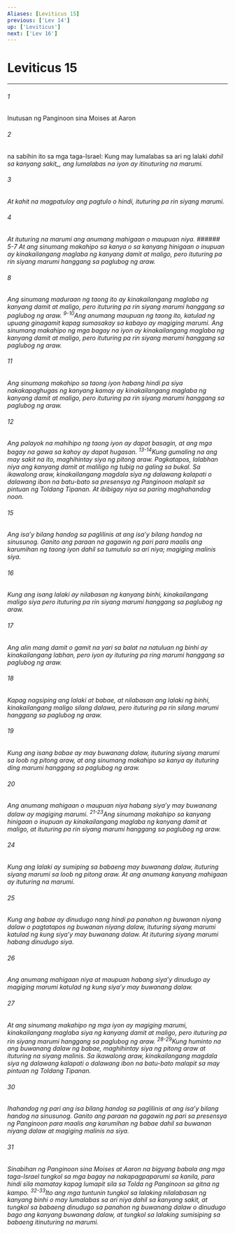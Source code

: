 ```yaml
---
Aliases: [Leviticus 15]
previous: ['Lev 14']
up: ['Leviticus']
next: ['Lev 16']
---
```

# Leviticus 15

***






















###### 1 










Inutusan ng Panginoon sina Moises at Aaron 





















###### 2 










na sabihin ito sa mga taga-Israel: Kung may lumalabas sa ari ng lalaki <i class="trans-change">dahil sa kanyang sakit_, ang lumalabas na iyon ay itinuturing na marumi. 





















###### 3 










At kahit na magpatuloy ang pagtulo o hindi, ituturing pa rin siyang marumi. 





















###### 4 










At ituturing na marumi ang anumang mahigaan o maupuan niya. ###### 5-7 At ang sinumang makahipo sa kanya o sa kanyang hinigaan o inupuan ay kinakailangang maglaba ng kanyang damit at maligo, pero ituturing pa rin siyang marumi hanggang sa paglubog ng araw. 





















###### 8 










Ang sinumang maduraan ng taong ito ay kinakailangang maglaba ng kanyang damit at maligo, pero ituturing pa rin siyang marumi hanggang sa paglubog ng araw. <sup class="versenum">9-10</sup>Ang anumang maupuan ng taong ito, katulad ng upuang ginagamit kapag sumasakay sa kabayo ay magiging marumi. Ang sinumang makahipo ng mga bagay na iyon ay kinakailangang maglaba ng kanyang damit at maligo, pero ituturing pa rin siyang marumi hanggang sa paglubog ng araw. 





















###### 11 










Ang sinumang makahipo sa taong iyon habang hindi pa siya nakakapaghugas ng kanyang kamay ay kinakailangang maglaba ng kanyang damit at maligo, pero ituturing pa rin siyang marumi hanggang sa paglubog ng araw. 





















###### 12 










Ang palayok na mahihipo ng taong iyon ay dapat basagin, at ang mga bagay na gawa sa kahoy ay dapat hugasan. <sup class="versenum">13-14</sup>Kung gumaling na ang may sakit na ito, maghihintay siya ng pitong araw. Pagkatapos, lalabhan niya ang kanyang damit at maliligo ng tubig na galing sa bukal. Sa ikawalong araw, kinakailangang magdala siya ng dalawang kalapati o dalawang ibon na batu-bato sa presensya ng Panginoon malapit sa pintuan ng Toldang Tipanan. At ibibigay niya sa paring maghahandog noon. 





















###### 15 










Ang isaʼy bilang handog sa paglilinis at ang isaʼy bilang handog na sinusunog. Ganito ang paraan na gagawin ng pari para maalis ang karumihan ng taong iyon dahil sa tumutulo sa ari niya; magiging malinis siya. 





















###### 16 










Kung ang isang lalaki ay nilabasan ng kanyang binhi, kinakailangang maligo siya pero ituturing pa rin siyang marumi hanggang sa paglubog ng araw. 





















###### 17 










Ang alin mang damit o gamit na yari sa balat na natuluan ng binhi ay kinakailangang labhan, pero iyon ay ituturing pa ring marumi hanggang sa paglubog ng araw. 





















###### 18 










Kapag nagsiping ang lalaki at babae, at nilabasan ang lalaki ng binhi, kinakailangang maligo silang dalawa, pero ituturing pa rin silang marumi hanggang sa paglubog ng araw. 





















###### 19 










Kung ang isang babae ay may buwanang dalaw, ituturing siyang marumi sa loob ng pitong araw, at ang sinumang makahipo sa kanya ay ituturing ding marumi hanggang sa paglubog ng araw. 





















###### 20 










Ang anumang mahigaan o maupuan niya habang siyaʼy may buwanang dalaw ay magiging marumi. <sup class="versenum">21-23</sup>Ang sinumang makahipo sa kanyang hinigaan o inupuan ay kinakailangang maglaba ng kanyang damit at maligo, at ituturing pa rin siyang marumi hanggang sa paglubog ng araw. 





















###### 24 










Kung ang lalaki ay sumiping sa babaeng may buwanang dalaw, ituturing siyang marumi sa loob ng pitong araw. At ang anumang kanyang mahigaan ay ituturing na marumi. 





















###### 25 










Kung ang babae ay dinudugo nang hindi pa panahon ng buwanan niyang dalaw o pagtatapos ng buwanan niyang dalaw, ituturing siyang marumi katulad ng kung siyaʼy may buwanang dalaw. At ituturing siyang marumi habang dinudugo siya. 





















###### 26 










Ang anumang mahigaan niya at maupuan habang siyaʼy dinudugo ay magiging marumi katulad ng kung siyaʼy may buwanang dalaw. 





















###### 27 










At ang sinumang makahipo ng mga iyon ay magiging marumi, kinakailangang maglaba siya ng kanyang damit at maligo, pero ituturing pa rin siyang marumi hanggang sa paglubog ng araw. <sup class="versenum">28-29</sup>Kung huminto na ang buwanang dalaw ng babae, maghihintay siya ng pitong araw at ituturing na siyang malinis. Sa ikawalong araw, kinakailangang magdala siya ng dalawang kalapati o dalawang ibon na batu-bato malapit sa may pintuan ng Toldang Tipanan. 





















###### 30 










Ihahandog ng pari ang isa bilang handog sa paglilinis at ang isaʼy bilang handog na sinusunog. Ganito ang paraan na gagawin ng pari sa presensya ng Panginoon para maalis ang karumihan ng babae dahil sa buwanan niyang dalaw at magiging malinis na siya. 





















###### 31 










Sinabihan ng Panginoon sina Moises at Aaron na bigyang babala ang mga taga-Israel tungkol sa mga bagay na nakapagpaparumi sa kanila, para hindi sila mamatay kapag lumapit sila sa Tolda ng Panginoon sa gitna ng kampo. <sup class="versenum">32-33</sup>Ito ang mga tuntunin tungkol sa lalaking nilalabasan ng kanyang binhi o may lumalabas sa ari niya dahil sa kanyang sakit, at tungkol sa babaeng dinudugo sa panahon ng buwanang dalaw o dinudugo bago ang kanyang buwanang dalaw, at tungkol sa lalaking sumisiping sa babaeng itinuturing na marumi.
